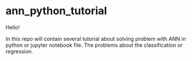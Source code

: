 # ann_python_tutorial
Hello!

In this repo will contain several tutorial about solving problem with ANN in python or jupyter notebook file.
The problems about the classification or regression. 
